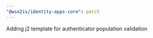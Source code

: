 ```yaml
---
"@wso2is/identity-apps-core": patch
---
```


Adding j2 template for authenticator population validation
